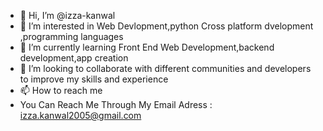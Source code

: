 - 👋 Hi, I’m @izza-kanwal
- 👀 I’m interested in Web Devlopment,python Cross platform dvelopment ,programming languages
- 🌱 I’m currently learning Front End Web Development,backend development,app creation
- 💞️ I’m looking to collaborate with different communities and developers to improve my skills and experience
- 📫 How to reach me 
- You Can Reach Me Through My Email Adress : izza.kanwal2005@gmail.com

<!---
izza-kanwal/izza-kanwal is a ✨ special ✨ repository because its `README.md` (this file) appears on your GitHub profile.
You can click the Preview link to take a look at your changes.
--->
